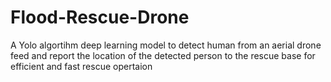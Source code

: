 # Flood-Rescue-Drone
A Yolo algortihm deep learning model to detect human from an aerial drone feed and report the location of the detected person to the rescue base for efficient and fast rescue opertaion
